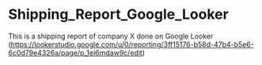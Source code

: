 # Shipping_Report_Google_Looker
This is a shipping report of company X done on Google Looker (https://lookerstudio.google.com/u/0/reporting/3ff15176-b58d-47b4-b5e6-6c0d79e4326a/page/p_1ei6mdaw9c/edit)

